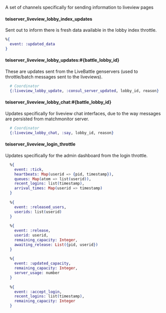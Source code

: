 A set of channels specifically for sending information to liveview pages

#### teiserver_liveview_lobby_index_updates
Sent out to inform there is fresh data available in the lobby index throttle.

```elixir
%{
  event: :updated_data
}
```

#### teiserver_liveview_lobby_updates:#{battle_lobby_id}
These are updates sent from the LiveBattle genservers (used to throttle/batch messages sent to the liveviews).
```elixir
  # Coordinator
  {:liveview_lobby_update, :consul_server_updated, lobby_id, reason}
```

#### teiserver_liveview_lobby_chat:#{battle_lobby_id}
Updates specifically for liveview chat interfaces, due to the way messages are persisted from matchmonitor server.
```elixir
  # Coordinator
  {:liveview_lobby_chat, :say, lobby_id, reason}
```

#### teiserver_liveview_login_throttle
Updates specifically for the admin dashboard from the login throttle.
```elixir
  %{
    event: :tick,
    heartbeats: Map(userid => {pid, timestamp}),
    queues: Map(atom => list(userid)),
    recent_logins: list(timestamp),
    arrival_times: Map(userid => timestamp)
  }
  
  %{
    event: :released_users,
    userids: list(userid)
  }
  
  %{
    event: :release,
    userid: userid,
    remaining_capacity: Integer,
    awaiting_release: List({pid, userid})
  }
  
  %{
    event: :updated_capacity,
    remaining_capacity: Integer,
    server_usage: number
  }
  
  %{
    event: :accept_login,
    recent_logins: list(timestamp),
    remaining_capacity: Integer
  }
```
